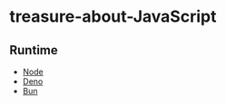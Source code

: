 # treasure-about-JavaScript
## Runtime
- [Node](https://nodejs.org/en)
- [Deno](https://deno.com/)
- [Bun](https://bun.sh/)
